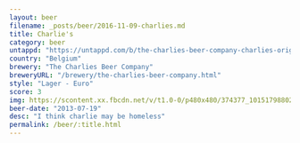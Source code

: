 ```yaml
---
layout: beer
filename: _posts/beer/2016-11-09-charlies.md
title: Charlie's
category: beer
untappd: "https://untappd.com/b/the-charlies-beer-company-charlies-original-beer/886710"
country: "Belgium"
brewery: "The Charlies Beer Company"
breweryURL: "/brewery/the-charlies-beer-company.html"
style: "Lager - Euro"
score: 3
img: https://scontent.xx.fbcdn.net/v/t1.0-0/p480x480/374377_10151798802143745_204094323_n.jpg?oh=c4174e8913d5b9039e4d825bc738c131&oe=5973D925
beer-date: "2013-07-19"
desc: "I think charlie may be homeless"
permalink: /beer/:title.html
---
```

